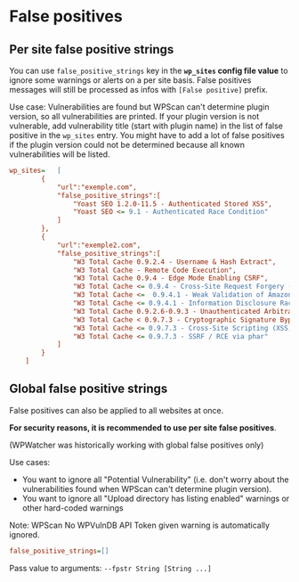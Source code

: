 # False positives

## Per site false positive strings

You can use `false_positive_strings` key in the **`wp_sites` config file value** to ignore some warnings or alerts on a per site basis.
False positives messages will still be processed as infos with `[False positive]` prefix.

Use case: Vulnerabilities are found but WPScan can't determine plugin version, so all vulnerabilities are printed. If your plugin version is not vulnerable, add vulnerability title (start with plugin name) in the list of false positive in the `wp_sites` entry. You might have to add a lot of false positives if the plugin version could not be determined because all known vulnerabilities will be listed.

```ini
wp_sites=   [
        {   
            "url":"exemple.com",
            "false_positive_strings":[
                "Yoast SEO 1.2.0-11.5 - Authenticated Stored XSS",
                "Yoast SEO <= 9.1 - Authenticated Race Condition"
            ]
        },
        {   
            "url":"exemple2.com",
            "false_positive_strings":[
                "W3 Total Cache 0.9.2.4 - Username & Hash Extract",
                "W3 Total Cache - Remote Code Execution",
                "W3 Total Cache 0.9.4 - Edge Mode Enabling CSRF",
                "W3 Total Cache <= 0.9.4 - Cross-Site Request Forgery (CSRF)",
                "W3 Total Cache <=  0.9.4.1 - Weak Validation of Amazon SNS Push Messages",
                "W3 Total Cache <= 0.9.4.1 - Information Disclosure Race Condition",
                "W3 Total Cache 0.9.2.6-0.9.3 - Unauthenticated Arbitrary File Read",
                "W3 Total Cache < 0.9.7.3 - Cryptographic Signature Bypass",
                "W3 Total Cache <= 0.9.7.3 - Cross-Site Scripting (XSS)",
                "W3 Total Cache <= 0.9.7.3 - SSRF / RCE via phar"
            ]
        }
    ]
```

## Global false positive strings
False positives can also be applied to all websites at once.

**For security reasons, it is recommended to use per site false positives**.   

(WPWatcher was historically working with global false positives only)

Use cases: 
- You want to ignore all "Potential Vulnerability" (i.e. don't worry about the vulnerabilities found when WPScan can't determine plugin version).
- You want to ignore all "Upload directory has listing enabled" warnings or other hard-coded warnings

Note: WPScan No WPVulnDB API Token given warning is automatically ignored.
```ini
false_positive_strings=[]
```
Pass value to arguments: `--fpstr String [String ...]`
